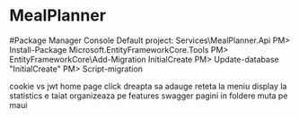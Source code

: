 # MealPlanner

#Package Manager Console
Default project: Services\MealPlanner.Api
PM> Install-Package Microsoft.EntityFrameworkCore.Tools
PM> EntityFrameworkCore\Add-Migration InitialCreate
PM> Update-database "InitialCreate"
PM> Script-migration





cookie vs jwt
home page
click dreapta sa adauge reteta la meniu
display la statistics e taiat
organizeaza pe features
swagger
pagini in foldere
muta pe maui
